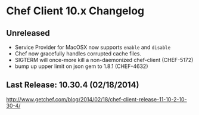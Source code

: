 # Chef Client 10.x Changelog

## Unreleased

* Service Provider for MacOSX now supports `enable` and `disable`
* Chef now gracefully handles corrupted cache files.
* SIGTERM will once-more kill a non-daemonized chef-client (CHEF-5172)
* bump up upper limit on json gem to 1.8.1 (CHEF-4632)

## Last Release: 10.30.4 (02/18/2014)

http://www.getchef.com/blog/2014/02/18/chef-client-release-11-10-2-10-30-4/
